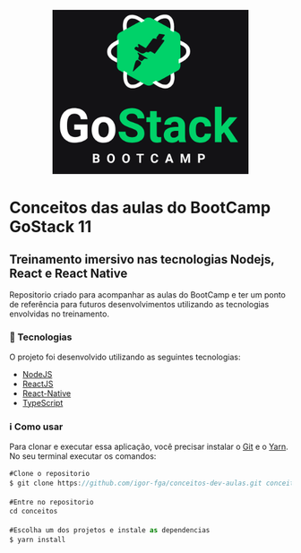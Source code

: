 <p align="center">
<img src="images/GO.png" width="350"/>
</p>

# Conceitos das aulas do BootCamp GoStack 11 
## Treinamento imersivo nas tecnologias Nodejs, React e React Native
Repositorio criado para acompanhar as aulas do BootCamp e ter um ponto de referência para futuros desenvolvimentos utilizando as tecnologias envolvidas no treinamento.

### :rocket: Tecnologias
O projeto foi desenvolvido utilizando as seguintes tecnologias:

* [NodeJS](https://nodejs.org/en/)
* [ReactJS](https://pt-br.reactjs.org/)
* [React-Native](https://reactnative.dev/)
* [TypeScript](https://www.typescriptlang.org/)

### :information_source: Como usar
Para clonar e executar essa aplicação, você precisar instalar o [Git](https://git-scm.com/) e o [Yarn](https://yarnpkg.com/).
No seu terminal executar os comandos:

```javascript
#Clone o repositorio
$ git clone https://github.com/igor-fga/conceitos-dev-aulas.git conceitos

#Entre no repositorio
cd conceitos

#Escolha um dos projetos e instale as dependencias
$ yarn install
```
